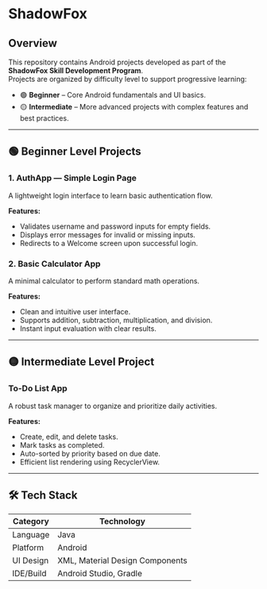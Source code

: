 # ShadowFox

## Overview

This repository contains Android projects developed as part of the **ShadowFox Skill Development Program**.  
Projects are organized by difficulty level to support progressive learning:

- 🟢 **Beginner** – Core Android fundamentals and UI basics.  
- 🟡 **Intermediate** – More advanced projects with complex features and best practices.

---

## 🟢 Beginner Level Projects

### 1. AuthApp — Simple Login Page  
A lightweight login interface to learn basic authentication flow.

**Features:**  
- Validates username and password inputs for empty fields.  
- Displays error messages for invalid or missing inputs.  
- Redirects to a Welcome screen upon successful login.

### 2. Basic Calculator App  
A minimal calculator to perform standard math operations.

**Features:**  
- Clean and intuitive user interface.  
- Supports addition, subtraction, multiplication, and division.  
- Instant input evaluation with clear results.

---

## 🟡 Intermediate Level Project

### To-Do List App  
A robust task manager to organize and prioritize daily activities.

**Features:**  
- Create, edit, and delete tasks.  
- Mark tasks as completed.  
- Auto-sorted by priority based on due date.  
- Efficient list rendering using RecyclerView.

---

## 🛠 Tech Stack

| Category   | Technology                      |
|------------|--------------------------------|
| Language   | Java                           |
| Platform   | Android                        |
| UI Design  | XML, Material Design Components|
| IDE/Build  | Android Studio, Gradle         |
